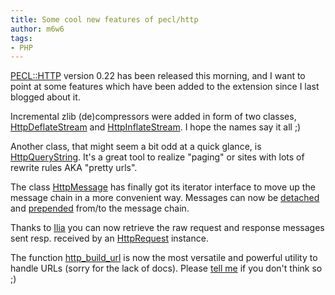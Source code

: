 ```yaml
---
title: Some cool new features of pecl/http
author: m6w6
tags: 
- PHP
---
```


[PECL::HTTP](http://pecl.php.net/package/pecl_http) version 0.22 has been
released this morning, and I want to point at some features which have been
added to the extension since I last blogged about it.

Incremental zlib (de)compressors were added in form of two classes,
[HttpDeflateStream](http://dev.iworks.at/ext-http/http-functions.html.gz#HttpDeflateStream) and
[HttpInflateStream](http://dev.iworks.at/ext-http/http-functions.html.gz#HttpInflateStream). I hope the names say it all ;)

Another class, that might seem a bit odd at a quick glance, is
[HttpQueryString](http://dev.iworks.at/ext-http/http-functions.html.gz#HttpQueryString). It's a great tool to realize "paging" or
sites with lots of rewrite rules AKA "pretty urls".

The class [HttpMessage](http://dev.iworks.at/ext-http/http-functions.html.gz#HttpMessage) has finally got its iterator interface to move
up the message chain in a more convenient way. Messages can now be
[detached](http://dev.iworks.at/ext-http/http-functions.html.gz#HttpMessage_detach) and
[prepended](http://dev.iworks.at/ext-http/http-functions.html.gz#HttpMessage_prepend) from/to the message chain.

Thanks to [Ilia](http://ilia.ws) you can now retrieve the raw request and
response messages sent resp. received by an
[HttpRequest](http://dev.iworks.at/ext-http/http-functions.html.gz#HttpRequest) instance.

The function [http_build_url](http://dev.iworks.at/ext-http/http-functions.html.gz#http_build_url) is now the most versatile and powerful
utility to handle URLs (sorry for the lack of docs). Please [tell
me](mailto:mike@iworks.at) if you don't think so ;)

